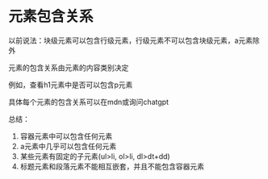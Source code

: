 # 元素包含关系

以前说法：块级元素可以包含行级元素，行级元素不可以包含块级元素，a元素除外

元素的包含关系由元素的内容类别决定

例如，查看h1元素中是否可以包含p元素

具体每个元素的包含关系可以在mdn或询问chatgpt 

总结：

1. 容器元素中可以包含任何元素
2. a元素中几乎可以包含任何元素
3. 某些元素有固定的子元素(ul>li, ol>li, dl>dt+dd)
4. 标题元素和段落元素不能相互嵌套，并且不能包含容器元素


